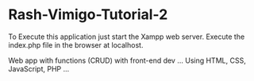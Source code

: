 # Rash-Vimigo-Tutorial-2

To Execute this application just start the Xampp web server. Execute the index.php file in the browser at localhost.

Web app with functions (CRUD) with front-end dev ... Using HTML, CSS, JavaScript, PHP ...
